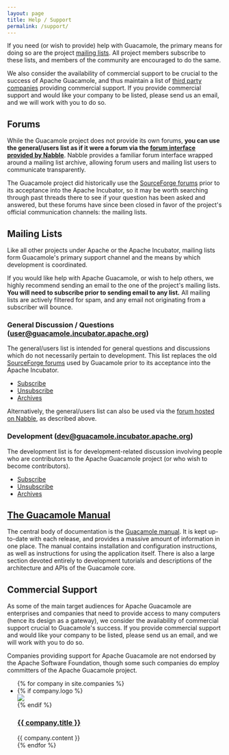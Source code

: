 ```yaml
---
layout: page 
title: Help / Support
permalink: /support/
---
```


If you need (or wish to provide) help with Guacamole, the primary means for
doing so are the project [mailing lists](#mailing-lists). All project members
subscribe to these lists, and members of the community are encouraged to do the
same.

We also consider the availability of commercial support to be crucial to the
success of Apache Guacamole, and thus maintain a list of [third party
companies](#commercial-support) providing commercial support. If you provide
commercial support and would like your company to be listed, please send us an
email, and we will work with you to do so.

Forums
------

While the Guacamole project does not provide its own forums, **you can use the
general/users list as if it were a forum via the [forum interface provided by
Nabble](http://apache-guacamole-incubating-users.2363388.n4.nabble.com/)**.
Nabble provides a familiar forum interface wrapped around a mailing list
archive, allowing forum users and mailing list users to communicate
transparently.

The Guacamole project did historically use the [SourceForge
forums](https://sourceforge.net/p/guacamole/discussion/) prior to its
acceptance into the Apache Incubator, so it may be worth searching through past
threads there to see if your question has been asked and answered, but these
forums have since been closed in favor of the project's official communication
channels: the mailing lists.

Mailing Lists
-------------

Like all other projects under Apache or the Apache Incubator, mailing lists
form Guacamole's primary support channel and the means by which development
is coordinated.

If you would like help with Apache Guacamole, or wish to help others, we highly
recommend sending an email to the one of the project's mailing lists. **You
will need to subscribe prior to sending email to any list.** All mailing lists
are actively filtered for spam, and any email not originating from a subscriber
will bounce.

### General Discussion / Questions ([user@guacamole.incubator.apache.org](mailto:user@guacamole.incubator.apache.org))

The general/users list is intended for general questions and discussions which
do not necessarily pertain to development. This list replaces the old
[SourceForge forums](https://sourceforge.net/p/guacamole/discussion/) used by
Guacamole prior to its acceptance into the Apache Incubator.

* [Subscribe](mailto:user-subscribe@guacamole.incubator.apache.org)
* [Unsubscribe](mailto:user-unsubscribe@guacamole.incubator.apache.org)
* [Archives](http://mail-archives.apache.org/mod_mbox/incubator-guacamole-user/)

Alternatively, the general/users list can also be used via the [forum hosted
on Nabble](http://apache-guacamole-incubating-users.2363388.n4.nabble.com/),
as described above.

### Development ([dev@guacamole.incubator.apache.org](mailto:dev@guacamole.incubator.apache.org))

The development list is for development-related discussion involving people who
are contributors to the Apache Guacamole project (or who wish to become
contributors).

* [Subscribe](mailto:dev-subscribe@guacamole.incubator.apache.org)
* [Unsubscribe](mailto:dev-unsubscribe@guacamole.incubator.apache.org)
* [Archives](http://mail-archives.apache.org/mod_mbox/incubator-guacamole-dev/)

[The Guacamole Manual](/doc/gug/)
---------------------------------

The central body of documentation is the [Guacamole manual](/doc/gug/). It is kept up-to-date with each release, and provides a massive amount of information in one place. The manual contains installation and configuration instructions, as well as instructions for using the application itself. There is also a large section devoted entirely to development tutorials and descriptions of the architecture and APIs of the Guacamole core.

Commercial Support
------------------------------

As some of the main target audiences for Apache Guacamole are enterprises and
companies that need to provide access to many computers (hence its design as a
gateway), we consider the availability of commercial support crucial to
Guacamole's success. If you provide commercial support and would like your
company to be listed, please send us an email, and we will work with you to do
so.

Companies providing support for Apache Guacamole are not endorsed by the Apache
Software Foundation, though some such companies do employ committers of the
Apache Guacamole project.

<ul class="company-list">
    {% for company in site.companies %}
        <li class="company">
            {% if company.logo %}
                <div class="company-logo"><a href="{{ company.location }}"><img src="{{ company.logo }}"/></a></div>
            {% endif %}
            <div class="company-description">
                <h3><a href="{{ company.location }}">{{ company.title }}</a></h3>
                {{ company.content }}
            </div>
        </li>
    {% endfor %}
</ul>

